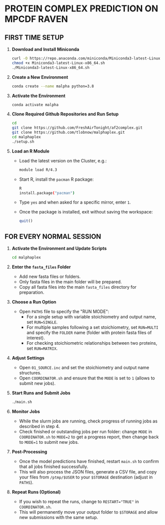 # PROTEIN COMPLEX PREDICTION ON MPCDF RAVEN

## FIRST TIME SETUP

1. **Download and Install Miniconda**
    ```bash
    curl -O https://repo.anaconda.com/miniconda/Miniconda3-latest-Linux-x86_64.sh
    chmod +x Miniconda3-latest-Linux-x86_64.sh
    ./Miniconda3-latest-Linux-x86_64.sh
    ```
   
2. **Create a New Environment**
    ```bash
    conda create --name malpha python=3.8
    ```
   
3. **Activate the Environment**
    ```bash
    conda activate malpha
    ```
   
4. **Clone Required Github Repositories and Run Setup**
    ```bash
    cd
    git clone https://github.com/FreshAirTonight/af2complex.git
    git clone https://github.com/tlobnow/malphaplex.git
    cd malphaplex
    ./setup.sh
    ```
   
5. **Load an R Module**
    - Load the latest version on the Cluster, e.g.:
      ```bash
      module load R/4.3
      ```
      
    - Start R, install the `pacman` R package:
      ```bash
      R
      install.package("pacman")
      ```
      
    - Type `yes` and when asked for a specific mirror, enter `1`.
      
    - Once the package is installed, exit without saving the workspace:
      ```R
      quit()
      ```

## FOR EVERY NORMAL SESSION

1. **Activate the Environment and Update Scripts**
    ```bash
    cd malphaplex
    ```
   
2. **Enter the `fasta_files` Folder**
    - Add new fasta files or folders.
    - Only fasta files in the main folder will be prepared.
    - Copy all fasta files into the main `fasta_files` directory for preparation.

3. **Choose a Run Option**
    - Open `PATHS` file to specify the "RUN MODE":
        - For a single setup with variable stoichiometry and output name, set `RUN=SINGLE`.
        - For multiple samples following a set stoichiometry, set `RUN=MULTI` and specify the `FOLDER` name (folder with protein fasta files of interest).
        - For checking stoichiometric relationships between two proteins, set `RUN=MATRIX`.

4. **Adjust Settings**
    - Open `01_SOURCE.inc` and set the stoichiometry and output name structures.
    - Open `COORDINATOR.sh` and ensure that the `MODE` is set to `1` (allows to submit new jobs).

5. **Start Runs and Submit Jobs**
    ```bash
    ./main.sh
    ```
   
6. **Monitor Jobs**
    - While the slurm jobs are running, check progress of running jobs as described in step 4.
    - Check finished or outstanding jobs per run folder: change `MODE` in `COORDINATOR.sh` to `MODE=2` to get a progress report, then change back to `MODE=1` to submit new jobs.

7. **Post-Processing**
    - Once the model predictions have finished, restart `main.sh` to confirm that all jobs finished successfully.
    - This will also process the JSON files, generate a CSV file, and copy your files from `/ptmp/$USER` to your `$STORAGE` destination (adjust in `PATHS`).

8. **Repeat Runs (Optional)**
    - If you wish to repeat the runs, change to `RESTART="TRUE"` in `COORDINATOR.sh`.
    - This will permanently move your output folder to `$STORAGE` and allow new submissions with the same setup.
